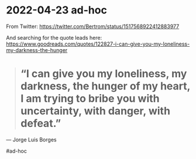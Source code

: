 # 2022-04-23 ad-hoc

From Twitter:
<https://twitter.com/Bertrom/status/1517568922412883977>

And searching for the quote leads here:
<https://www.goodreads.com/quotes/122827-i-can-give-you-my-loneliness-my-darkness-the-hunger>

> # “I can give you my loneliness, my darkness, the hunger of my heart, I am trying to bribe you with uncertainty, with danger, with defeat.”
> 

― Jorge Luis Borges

#ad-hoc
